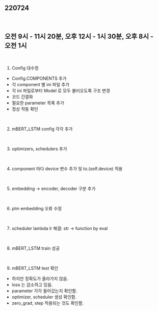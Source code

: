 ## 220724

<br>

## 오전 9시 - 11시 20분, 오후 12시 - 1시 30분, 오후 8시 - 오전 1시

<br>

1. Config 대수정

- Config.COMPONENTS 추가
- 각 component 별 ini 파일 추가
- 각 ini 파일로부터 Model 로 모두 불러오도록 구조 변경
- 코드 간결화
- 필요한 parameter 목록 추가
- 정상 작동 확인

<br>

2. mBERT_LSTM config  각각 추가

<br>

3. optimizers, schedulers 추가

<br>

4. component 마다 device 변수 추가 및 to.(self.device) 적용

<br>

5. embedding -> encoder, decoder 구분 추가

<br>

6. plm embedding 오류 수정

<br>

7. scheduler lambda lr 해결: str -> function by eval

<br>

8. mBERT_LSTM train 성공

<br>

9. mBERT_LSTM test 확인

- 하지만 정확도가 올라가지 않음.
- loss 는 감소하고 있음.
- parameter 각각 들어갔는지 확인함.
- optimizer, scheduler 생성 확인함.
- zero_grad, step 적용되는 것도 확인함.
